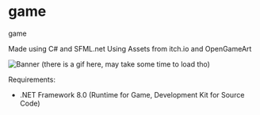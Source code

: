 # game
game

Made using C# and SFML.net
Using Assets from itch.io and OpenGameArt

![Banner](https://github.com/realTobby/game/blob/main/screenshots/18.PNG)
(there is a gif here, may take some time to load tho)

Requirements:
- .NET Framework 8.0 (Runtime for Game, Development Kit for Source Code)
